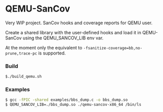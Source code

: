 # QEMU-SanCov

Very WIP project. SanCov hooks and coverage reports for QEMU user.

Create a shared library with the user-defined hooks and load it in QEMU-SanCov
using the QEMU_SANCOV_LIB env var.

At the moment only the equivalent to `-fsanitize-coverage=bb,no-prune,trace-pc` is supported.

### Build

```sh
$./build_qemu.sh
```

### Examples

```sh
$ gcc -fPIC -shared examples/bbs_dump.c -o bbs_dump.so
$ QEMU_SANCOV_LIB=./bbs_dump.so ./qemu-sancov-x86_64 /bin/ls
```
